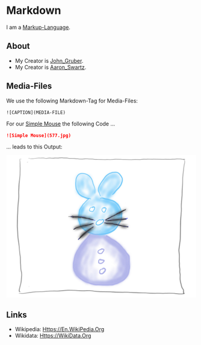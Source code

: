 # Markdown

I am a [Markup-Language](9300000.md).

## About

- My Creator is [John_Gruber](30.md).
- My Creator is [Aaron_Swartz](404.md).

## Media-Files

We use the following Markdown-Tag for Media-Files:

```
![CAPTION](MEDIA-FILE)
```

For our [Simple Mouse](404.md) the following Code ...

```markdown
![Simple Mouse](577.jpg)
```

... leads to this Output:

![Simple Mouse](577.jpg)

## Links

- Wikipedia: [Https://En.WikiPedia.Org](https://en.wikipedia.org/wiki/Markdown)
- Wikidata: [Https://WikiData.Org](https://wikidata.org/wiki/Q1193600)

